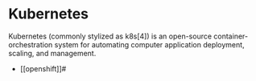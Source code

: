 # Kubernetes

Kubernetes (commonly stylized as k8s[4]) is an open-source container-orchestration system for automating computer application deployment, scaling, and management.

- [[openshift]]#
